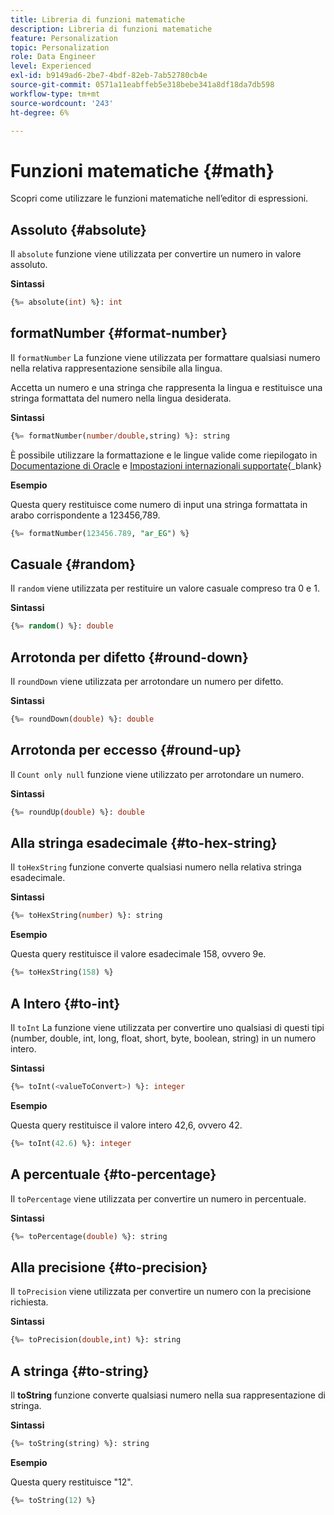 ```yaml
---
title: Libreria di funzioni matematiche
description: Libreria di funzioni matematiche
feature: Personalization
topic: Personalization
role: Data Engineer
level: Experienced
exl-id: b9149ad6-2be7-4bdf-82eb-7ab52780cb4e
source-git-commit: 0571a11eabffeb5e318bebe341a8df18da7db598
workflow-type: tm+mt
source-wordcount: '243'
ht-degree: 6%

---
```


# Funzioni matematiche {#math}

Scopri come utilizzare le funzioni matematiche nell’editor di espressioni.

## Assoluto {#absolute}

Il `absolute` funzione viene utilizzata per convertire un numero in valore assoluto.

**Sintassi**

```sql
{%= absolute(int) %}: int
```

## formatNumber {#format-number}

Il `formatNumber` La funzione viene utilizzata per formattare qualsiasi numero nella relativa rappresentazione sensibile alla lingua.

Accetta un numero e una stringa che rappresenta la lingua e restituisce una stringa formattata del numero nella lingua desiderata.

**Sintassi**

```sql
{%= formatNumber(number/double,string) %}: string
```

È possibile utilizzare la formattazione e le lingue valide come riepilogato in [Documentazione di Oracle](https://docs.oracle.com/javase/8/docs/api/java/util/Locale.html) e [Impostazioni internazionali supportate](https://www.oracle.com/java/technologies/javase/jdk11-suported-locales.html){_blank}

**Esempio**

Questa query restituisce come numero di input una stringa formattata in arabo corrispondente a 123456,789.

```sql
{%= formatNumber(123456.789, "ar_EG") %}
```

## Casuale {#random}

Il `random` viene utilizzata per restituire un valore casuale compreso tra 0 e 1.

**Sintassi**

```sql
{%= random() %}: double
```

## Arrotonda per difetto {#round-down}

Il `roundDown` viene utilizzata per arrotondare un numero per difetto.

**Sintassi**

```sql
{%= roundDown(double) %}: double
```

## Arrotonda per eccesso {#round-up}

Il `Count only null` funzione viene utilizzato per arrotondare un numero.

**Sintassi**

```sql
{%= roundUp(double) %}: double
```

## Alla stringa esadecimale {#to-hex-string}

Il `toHexString` funzione converte qualsiasi numero nella relativa stringa esadecimale.

**Sintassi**

```sql
{%= toHexString(number) %}: string
```

**Esempio**

Questa query restituisce il valore esadecimale 158, ovvero 9e.

```sql
{%= toHexString(158) %}
```

## A Intero {#to-int}

Il `toInt` La funzione viene utilizzata per convertire uno qualsiasi di questi tipi (number, double, int, long, float, short, byte, boolean, string) in un numero intero.

**Sintassi**

```sql
{%= toInt(<valueToConvert>) %}: integer
```

**Esempio**

Questa query restituisce il valore intero 42,6, ovvero 42.

```sql
{%= toInt(42.6) %}: integer
```

## A percentuale {#to-percentage}

Il `toPercentage` viene utilizzata per convertire un numero in percentuale.

**Sintassi**

```sql
{%= toPercentage(double) %}: string
```

## Alla precisione {#to-precision}

Il `toPrecision` viene utilizzata per convertire un numero con la precisione richiesta.

**Sintassi**

```sql
{%= toPrecision(double,int) %}: string
```

## A stringa {#to-string}

Il **toString** funzione converte qualsiasi numero nella sua rappresentazione di stringa.

**Sintassi**

```sql
{%= toString(string) %}: string
```

**Esempio**

Questa query restituisce &quot;12&quot;.

```sql
{%= toString(12) %} 
```
